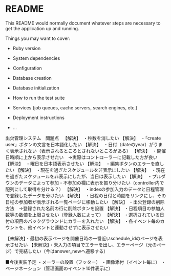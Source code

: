 # README

This README would normally document whatever steps are necessary to get the
application up and running.

Things you may want to cover:

* Ruby version

* System dependencies

* Configuration

* Database creation

* Database initialization

* How to run the test suite

* Services (job queues, cache servers, search engines, etc.)

* Deployment instructions

* ...


出欠管理システム　問題点
 
【解決】  ・秒数を消したい
【解決】  ・「create user」ボタンの文言を日本語化したい
【解決】  ・日付（dateのyear）がうまく表示されない（表示されるところとされないところがある）
【解決】  ・開催日時順に上から表示させたい　→実際はコントローラーに記載した方が良い
【解決】  ・曜日を日本語表示させたい
【解決】  ・編集ボタンのエラーを直したい
【解決】  ・現在を過ぎたスケジュールを非表示にしたい
【解決】  ・現在を過ぎたスケジュールを非表示にしたが、当日は表示したい
【解決】  ・プルダウンのデータによって参加・不参加の欄に表示を振り分けたい（controller内で配列にして取得を分ける？）
【解決】  ・indexの参加入力のデータと日程管理で登録したデータを分けたい
【解決】  ・日程の日付と時間をリンクにし、その日程の参加者が表示される一覧ページに移動したい
【解決】  ・出欠登録の削除方法　→登録された名前の行に削除ボタンを設置
【解決】  ・日程項目の参加人数等の数値を上限させたい（登録人数によって）
【解決】  ・選択されている日付の項目のバックグラウンドにカラーを入れたい
【解決】  ・各イベント毎のカウントを、他イベントと連動させずに表示させたい

【未解決】・最初の表示ページを開催日時の一番近いschedule_idのページを表示させたい
【未解決】・未入力の項目でエラーを出し、エラーページ（元のページ）で完結したい（今はanswer_newへ遷移する）


■今後実装予定
・メーラーの設置（フッター）
・画像添付（イベント毎に）
・ページネーション（管理画面のイベント10件表示に）
